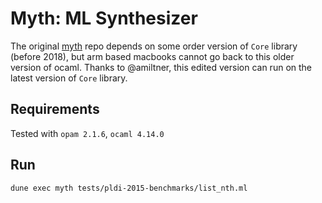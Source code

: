 # Myth: ML Synthesizer

The original [myth](https://github.com/silky/myth) repo depends on some order version of `Core` library (before 2018), but arm based macbooks cannot go back to this older version of ocaml. Thanks to @amiltner, this edited version can run on the latest version of `Core` library. 

## Requirements
Tested with `opam 2.1.6`, `ocaml 4.14.0`

## Run
```
dune exec myth tests/pldi-2015-benchmarks/list_nth.ml
```
